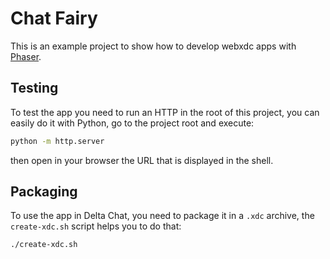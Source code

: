 # Chat Fairy

This is an example project to show how to develop webxdc apps with
[Phaser](https://phaser.io/).

## Testing

To test the app you need to run an HTTP in the root of this project, you
can easily do it with Python, go to the project root and execute:

```sh
python -m http.server
```

then open in your browser the URL that is displayed in the shell.

## Packaging

To use the app in Delta Chat, you need to package it in a `.xdc` archive,
the `create-xdc.sh` script helps you to do that:

```sh
./create-xdc.sh
```
